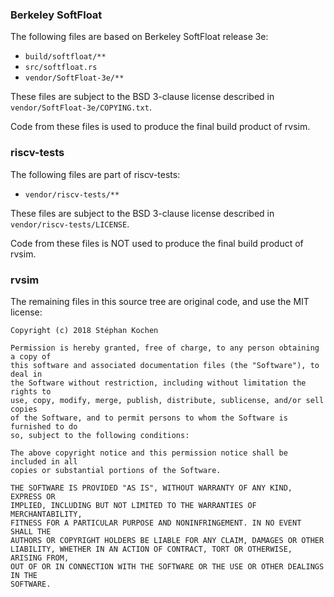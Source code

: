 ### Berkeley SoftFloat

The following files are based on Berkeley SoftFloat release 3e:

 - `build/softfloat/**`
 - `src/softfloat.rs`
 - `vendor/SoftFloat-3e/**`

These files are subject to the BSD 3-clause license described in
`vendor/SoftFloat-3e/COPYING.txt`.

Code from these files is used to produce the final build product of rvsim.

### riscv-tests

The following files are part of riscv-tests:

 - `vendor/riscv-tests/**`

These files are subject to the BSD 3-clause license described in
`vendor/riscv-tests/LICENSE`.

Code from these files is NOT used to produce the final build product of rvsim.

### rvsim

The remaining files in this source tree are original code, and use the MIT
license:

```
Copyright (c) 2018 Stéphan Kochen

Permission is hereby granted, free of charge, to any person obtaining a copy of
this software and associated documentation files (the "Software"), to deal in
the Software without restriction, including without limitation the rights to
use, copy, modify, merge, publish, distribute, sublicense, and/or sell copies
of the Software, and to permit persons to whom the Software is furnished to do
so, subject to the following conditions:

The above copyright notice and this permission notice shall be included in all
copies or substantial portions of the Software.

THE SOFTWARE IS PROVIDED "AS IS", WITHOUT WARRANTY OF ANY KIND, EXPRESS OR
IMPLIED, INCLUDING BUT NOT LIMITED TO THE WARRANTIES OF MERCHANTABILITY,
FITNESS FOR A PARTICULAR PURPOSE AND NONINFRINGEMENT. IN NO EVENT SHALL THE
AUTHORS OR COPYRIGHT HOLDERS BE LIABLE FOR ANY CLAIM, DAMAGES OR OTHER
LIABILITY, WHETHER IN AN ACTION OF CONTRACT, TORT OR OTHERWISE, ARISING FROM,
OUT OF OR IN CONNECTION WITH THE SOFTWARE OR THE USE OR OTHER DEALINGS IN THE
SOFTWARE.
```

